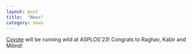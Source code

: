 ```yaml
---
layout: post
title:  "News"
category: news
---
```


<a href="https://dl.acm.org/doi/10.1145/3582016.3582057">Coyote</a> will be running wild at ASPLOS'23! Congrats to Raghav, Kabir and Milind!

